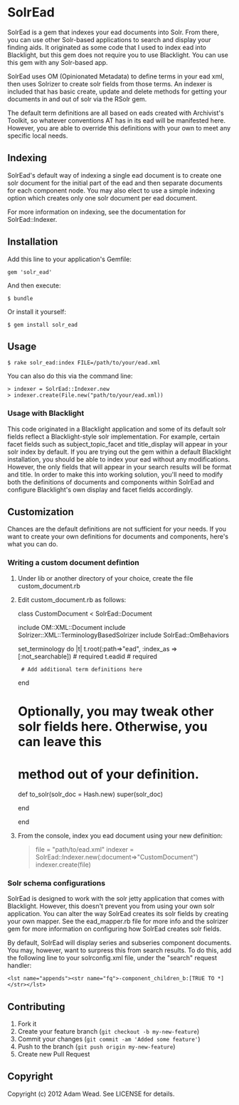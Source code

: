 # SolrEad

SolrEad is a gem that indexes your ead documents into Solr.  From there, you can use
other Solr-based applications to search and display your finding aids.  It originated
as some code that I used to index ead into Blacklight, but this gem does not require
you to use Blacklight.  You can use this gem with any Solr-based app.

SolrEad uses OM (Opinionated Metadata) to define terms in your ead xml, then uses
Solrizer to create solr fields from those terms.  An indexer is included that has
basic create, update and delete methods for getting your documents in and out of
solr via the RSolr gem.

The default term definitions are all based on eads created with Archivist's Toolkit,
so whatever conventions AT has in its ead will be manifested here.  However, you are
able to override this definitions with your own to meet any specific local needs.

## Indexing

SolrEad's default way of indexing a single ead document is to create one solr document for the initial
part of the ead and then separate documents for each component node.  You may also elect to
use a simple indexing option which creates only one solr document per ead document.

For more information on indexing, see the documentation for SolrEad::Indexer.

## Installation

Add this line to your application's Gemfile:

    gem 'solr_ead'

And then execute:

    $ bundle

Or install it yourself:

    $ gem install solr_ead

## Usage

    $ rake solr_ead:index FILE=/path/to/your/ead.xml

You can also do this via the command line:

    > indexer = SolrEad::Indexer.new
    > indexer.create(File.new("path/to/your/ead.xml))

### Usage with Blacklight

This code originated in a Blacklight application and some of its default solr fields
reflect a Blacklight-style solr implementation.  For example, certain facet fields
such as subject_topic_facet and title_display will appear in your solr index by
default.  If you are trying out the gem within a default Blacklight installation, you
should be able to index your ead without any modifications.  However, the only fields
that will appear in your search results will be format and title.  In order to make
this into working solution, you'll need to modify both the definitions of documents
and components within SolrEad and configure Blacklight's own display and facet fields
accordingly.

## Customization

Chances are the default definitions are not sufficient for your needs.  If you want to
create your own definitions for documents and components, here's what you can do.

### Writing a custom document defintion

1. Under lib or another directory of your choice, create the file custom_document.rb
2. Edit custom_document.rb as follows:

    class CustomDocument < SolrEad::Document

      include OM::XML::Document
      include Solrizer::XML::TerminologyBasedSolrizer
      include SolrEad::OmBehaviors

      set_terminology do |t|
        t.root(:path=>"ead", :index_as => [:not_searchable]) # required
        t.eadid                                              # required

        # Add additional term definitions here

      end

      # Optionally, you may tweak other solr fields here.  Otherwise, you can leave this
      # method out of your definition.
      def to_solr(solr_doc = Hash.new)
        super(solr_doc)

      end

    end

3. From the console, index you ead document using your new definition:

    > file = "path/to/ead.xml"
    > indexer = SolrEad::Indexer.new(:document=>"CustomDocument")
    > indexer.create(file)

### Solr schema configurations

SolrEad is designed to work with the solr jetty application that comes with Blacklight.
However, this doesn't prevent you from using your own solr application.  You can
alter the way SolrEad creates its solr fields by creating your own mapper.  See the
ead_mapper.rb file for more info and the solrizer gem for more information on configuring
how SolrEad creates solr fields.

By default, SolrEad will display series and subseries component documents.  You may,
however, want to surpress this from search results.  To do this, add the following
line to your solrconfig.xml file, under the "search" request handler:

    <lst name="appends"><str name="fq">-component_children_b:[TRUE TO *]</str></lst>


## Contributing

1. Fork it
2. Create your feature branch (`git checkout -b my-new-feature`)
3. Commit your changes (`git commit -am 'Added some feature'`)
4. Push to the branch (`git push origin my-new-feature`)
5. Create new Pull Request

## Copyright

Copyright (c) 2012 Adam Wead. See LICENSE for details.
